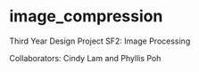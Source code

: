 # image_compression
Third Year Design Project SF2: Image Processing

Collaborators: Cindy Lam and Phyllis Poh
